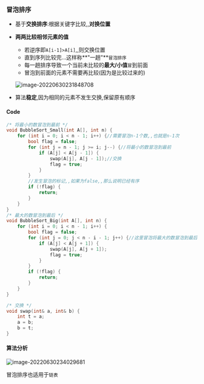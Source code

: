 ### 冒泡排序

- 基于**交换排序**:根据关键字比较,,**对换位置**

- **两两比较相邻元素的值**

  - 若逆序即`A[i-1]>A[i]`,,则交换位置
  - 直到序列比较完...这样称**"一趟"**`冒泡排序`
  - 每一趟排序导致一个当前未比较的**最大/小值**`冒`到前面
  - 冒泡到前面的元素不需要再比较(因为是比较过来的)

  ![image-20220630231848708](https://cdn.jsdelivr.net/gh/DZX-hhh/Pictures/images/image-20220630231848708.png)

- 算法**稳定**,因为相同的元素不发生交换,保留原有顺序

#### Code

```cpp
/* 将最小的数冒泡到最前 */
void BubbleSort_Small(int A[], int n) {
	for (int i = 0; i < n - 1; i++) {//需要冒泡n-1个数,,也就是n-1次
		bool flag = false;
		for (int j = n - 1; j >= i; j--) {//将最小的数冒泡到最前
			if (A[j] < A[j - 1]) {
				swap(A[j], A[j - 1]);//交换
				flag = true;
			}
		}
		//发生冒泡的标记,,如果为false,,那么说明已经有序
		if (!flag) {
			return;
		}
	}
}
/* 最大的数冒泡到最后 */
void BubbleSort_Big(int A[], int n) {
	for (int i = 0; i < n - 1; i++) {
		bool flag = false;
		for (int j = 0; j < n - i - 1; j++) {//这里冒泡将最大的数冒泡到最后
			if (A[j] < A[j + 1]) {
				swap(A[j], A[j + 1]);
				flag = true;
			}
		}
		if (!flag) {
			return;
		}
	}
}

/* 交换 */
void swap(int& a, int& b) {
	int t = a;
	a = b;
	b = t;
}
```

#### 算法分析

![image-20220630234029681](https://cdn.jsdelivr.net/gh/DZX-hhh/Pictures/images/image-20220630234029681.png)

冒泡排序也适用于`链表`